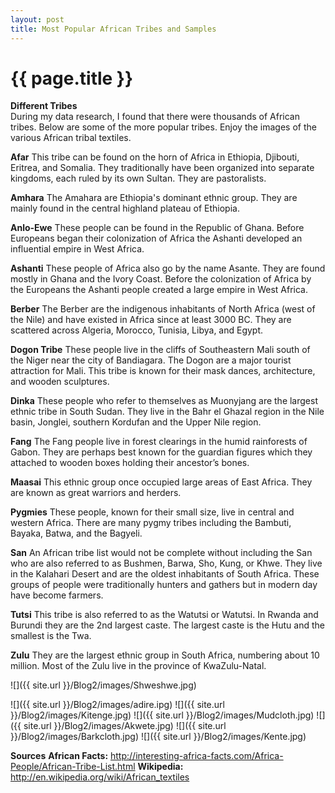 ```yaml
---
layout: post
title: Most Popular African Tribes and Samples
---
```


{{ page.title }}
================

<p class="meta">

<b>Different Tribes</b><br />
During my data research, I found that there were thousands of African tribes. Below are some of the more popular tribes. Enjoy the images of the various African tribal textiles.

<b>Afar</b>
This tribe can be found on the horn of Africa in Ethiopia, Djibouti, Eritrea, and Somalia. They traditionally have been organized into separate kingdoms, each ruled by its own Sultan. They are pastoralists.

<b>Amhara</b>
The Amahara are Ethiopia's dominant ethnic group. They are mainly found in the central highland plateau of Ethiopia.

<b>Anlo-Ewe</b>
These people can be found in the Republic of Ghana. Before Europeans began their colonization of Africa the Ashanti developed an influential empire in West Africa.

<b>Ashanti</b>
These people of Africa also go by the name Asante. They are found mostly in Ghana and the Ivory Coast. Before the colonization of Africa by the Europeans the Ashanti people created a large empire in West Africa.

<b>Berber</b>
The Berber are the indigenous inhabitants of North Africa (west of the Nile) and have existed in Africa since at least 3000 BC. They are scattered across Algeria, Morocco, Tunisia, Libya, and Egypt.

<b>Dogon Tribe</b>
These people live in the cliffs of Southeastern Mali south of the Niger near the city of Bandiagara. The Dogon are a major tourist attraction for Mali. This tribe is known for their mask dances, architecture, and wooden sculptures.

<b>Dinka</b>
These people who refer to themselves as Muonyjang are the largest ethnic tribe in South Sudan. They live in the Bahr el Ghazal region in the Nile basin, Jonglei, southern Kordufan and the Upper Nile region.

<b>Fang</b>
The Fang people live in forest clearings in the humid rainforests of Gabon. They are perhaps best known for the guardian figures which they attached to wooden boxes holding their ancestor’s bones.

<b>Maasai</b>
This ethnic group once occupied large areas of East Africa. They are known as great warriors and herders.

<b>Pygmies</b>
These people, known for their small size, live in central and western Africa. There are many pygmy tribes including the Bambuti, Bayaka, Batwa, and the Bagyeli.

<b>San</b>
An African tribe list would not be complete without including the San who are also referred to as Bushmen, Barwa, Sho, Kung, or Khwe. They live in the Kalahari Desert and are the oldest inhabitants of South Africa. These groups of people were traditionally hunters and gathers but in modern day have become farmers.

<b>Tutsi</b>
This tribe is also referred to as the Watutsi or Watutsi. In Rwanda and Burundi they are the 2nd largest caste. The largest caste is the Hutu and the smallest is the Twa.

<b>Zulu</b>
They are the largest ethnic group in South Africa, numbering about 10 million. Most of the Zulu live in the province of KwaZulu-Natal.

![]({{ site.url }}/Blog2/images/Shweshwe.jpg)

![]({{ site.url }}/Blog2/images/adire.ipg)
![]({{ site.url }}/Blog2/images/Kitenge.jpg)
![]({{ site.url }}/Blog2/images/Mudcloth.jpg)
![]({{ site.url }}/Blog2/images/Akwete.jpg)
![]({{ site.url }}/Blog2/images/Barkcloth.jpg)
![]({{ site.url }}/Blog2/images/Kente.jpg)

<b>Sources</b>
<b>African Facts:</b> http://interesting-africa-facts.com/Africa-People/African-Tribe-List.html
<b>Wikipedia:</b> http://en.wikipedia.org/wiki/African_textiles





